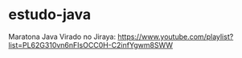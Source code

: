 # estudo-java
Maratona Java Virado no Jiraya: https://www.youtube.com/playlist?list=PL62G310vn6nFIsOCC0H-C2infYgwm8SWW
